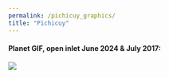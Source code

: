 ```yaml
---
permalink: /pichicuy_graphics/
title: "Pichicuy"
---
```


#### Planet GIF, open inlet June 2024 & July 2017:


![](../assets/images/comparison_pichicuy_two_images_july2017_june2024.gif)


